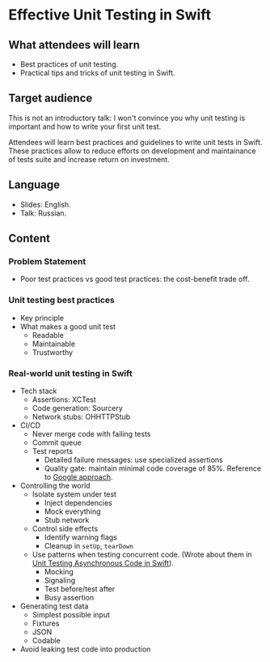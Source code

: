 
# Effective Unit Testing in Swift

## What attendees will learn

- Best practices of unit testing.
- Practical tips and tricks of unit testing in Swift.

## Target audience

This is not an introductory talk: I won't convince you why unit testing is important and how to write your first unit test.

Attendees will learn best practices and guidelines to write unit tests in Swift. These practices allow to reduce efforts on development and maintainance of tests suite and increase return on investment.

## Language

- Slides: English.  
- Talk: Russian.

## Content

### Problem Statement

- Poor test practices vs good test practices: the cost-benefit trade off.

### Unit testing best practices

- Key principle
- What makes a good unit test
  - Readable
  - Maintainable
  - Trustworthy
    
### Real-world unit testing in Swift

- Tech stack
  - Assertions: XCTest
  - Code generation: Sourcery
  - Network stubs: OHHTTPStub
- CI/CD
  - Never merge code with failing tests
  - Commit queue
  - Test reports
    - Detailed failure messages: use specialized assertions
    - Quality gate: maintain minimal code coverage of 85%. Reference to [Google approach](https://docs.google.com/presentation/d/1god5fDDd1aP6PwhPodOnAZSPpD80lqYDrHhuhyD7Tvg/edit#slide=id.g3f5c82004_99_130). 
- Controlling the world
  - Isolate system under test
    - Inject dependencies
    - Mock everything
    - Stub network
  - Control side effects
    - Identify warning flags
    - Cleanup in `setUp`, `tearDown`
  - Use patterns when testing concurrent code. (Wrote about them in [Unit Testing Asynchronous Code in Swift](https://www.vadimbulavin.com/unit-testing-async-code-in-swift/)).
    - Mocking
    - Signaling
    - Test before/test after
    - Busy assertion
- Generating test data
  - Simplest possible input
  - Fixtures
  - JSON
  - Codable
- Avoid leaking test code into production
